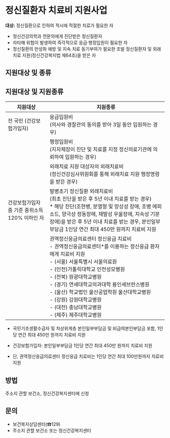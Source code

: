 # 정신질환자 치료비 지원사업

**대상:** 정신질환으로 인하여 적시에 적절한 치료가 필요한 자
- 정신건강의학과 전문의에게 진단받은 정신질환자
- 자타해 위험이 발생하여 즉각적으로 응급·행정입원이 필요한 자
- 정신질환의 만성화 예방 및 지속 치료 동기부여가 필요한 초발 정신질환자 및 외래치료 지원(정신건강복지법 제64조)을 받은 자

## 지원대상 및 종류
## 지원대상 및 지원종류
| 지원대상                                      | 지원종류                                       |
|---------------------------------------------|----------------------------------------------|
| 전 국민 (건강보험가입자)                        | 응급입원비<br>(의사와 경찰관의 동의를 받아 3일 동안 입원하는 경우) |
|                                               | 행정입원비<br>(지자체장이 진단 및 치료를 지정 정신의료기관에 의뢰하여 입원하는 경우) |
|                                               | 외래치료 지원 대상자의 외래치료비<br>(정신건강심사위원회를 통해 외래치료 지원 행정명령을 받은 경우) |
| 건강보험가입자 중 기준 중위소득 120% 이하인 자 | 발병초기 정신질환 외래치료비<br>(최초 진단을 받은 후 5년 이내 치료를 받는 경우)<br> * 해당 진단(조현병, 분열형 및 망상성 장애, 조병 에피소드, 양극성 정동장애, 재발성 우울장애, 지속성 기분장애)을 받은 후 5년 이내 치료를 받는 경우, 본인일부부담금 1인당 연간 최대 450만 원까지 치료비 지원 |
|                                               | 권역정신응급의료센터 정신응급 치료비<br>- 권역정신응급의료센터*를 이용하는 정신응급 환자에게 치료비 지원<br>- (서울) 서울특별시 서울의료원<br>-  (인천)가톨릭대학교 인천성모병원<br>- (전북) 원광대학교병원<br>- (경기) 연세대학교의과대학 용인세브란스병원<br>- (울산) 학교법인 울산공업학원 울산대학교병원<br>- (강원) 강원대학교병원<br>- (대전) 충남대학교병원<br> - (제주) 제주대학교병원|-  |

   - 국민기초생활수급자 및 차상위계층
    본인일부부담금 및 비급여본인부담금 포함, 1인당 연간 최대 450만 원까지 치료비 지원
   - 건강보험가입자: 본인일부부담금 1인당 연간 최대 450만 원까지 치료비 지원

   - 단, 권역정신응급의료센터 정신응급 치료비는 1인당 연간 최대 100만원까지 치료비 지원

## 방법
주소지 관할 보건소, 정신건강복지센터에 신청

## 문의
- 보건복지상담센터(☎129)
- 주소지 관할 보건소 또는 정신건강복지센터




